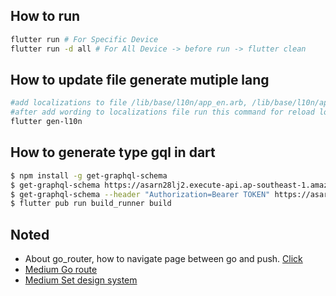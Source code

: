 ## How to run
``` sh
flutter run # For Specific Device 
flutter run -d all # For All Device -> before run -> flutter clean
```

## How to update file generate mutiple lang
```sh
#add localizations to file /lib/base/l10n/app_en.arb, /lib/base/l10n/app_th.arb
#after add wording to localizations file run this command for reload localizations
flutter gen-l10n
```

## How to generate type gql in dart
```sh
$ npm install -g get-graphql-schema
$ get-graphql-schema https://asarn28lj2.execute-api.ap-southeast-1.amazonaws.com/dev/v1/graphqlNonAuth > lib/graphql/nonAuth/schema.graphql
$ get-graphql-schema --header "Authorization=Bearer TOKEN" https://asarn28lj2.execute-api.ap-southeast-1.amazonaws.com/dev/v1/graphql > lib/graphql/auth/schema.graphql
$ flutter pub run build_runner build
```

## Noted
- About go_router, how to navigate page between go and push. [Click](https://stackoverflow.com/a/76008627)
- [Medium Go route](https://medium.com/@vimehraa29/flutter-go-router-the-crucial-guide-41dc615045bb)
- [Medium Set design system](https://medium.com/@mregnauld/how-to-implement-your-design-system-in-a-flutter-app-1-2-d2e21b5fcffd)